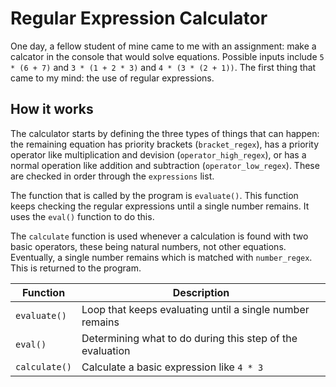 # Regular Expression Calculator

One day, a fellow student of mine came to me with an assignment:
make a calcator in the console that would solve equations.
Possible inputs include `5 * (6 + 7)` and `3 * (1 + 2 * 3)`
and `4 * (3 * (2 + 1))`. The first thing that came to my mind:
the use of regular expressions.

## How it works

The calculator starts by defining the three types of things that can happen:
the remaining equation has priority brackets (`bracket_regex`),
has a priority operator like multiplication and devision
(`operator_high_regex`), or has a normal operation like addition
and subtraction (`operator_low_regex`).
These are checked in order through the `expressions` list.

The function that is called by the program is `evaluate()`.
This function keeps checking the regular expressions until
a single number remains. It uses the `eval()` function to do this.

The `calculate` function is used whenever a calculation is found
with two basic operators, these being natural numbers, not other equations.
Eventually, a single number remains which is matched with `number_regex`.
This is returned to the program.

| Function      | Description                                               |
|---------------|-----------------------------------------------------------|
| `evaluate()`  | Loop that keeps evaluating until a single number remains  |
| `eval()`      | Determining what to do during this step of the evaluation |
| `calculate()` | Calculate a basic expression like `4 * 3`                 |
